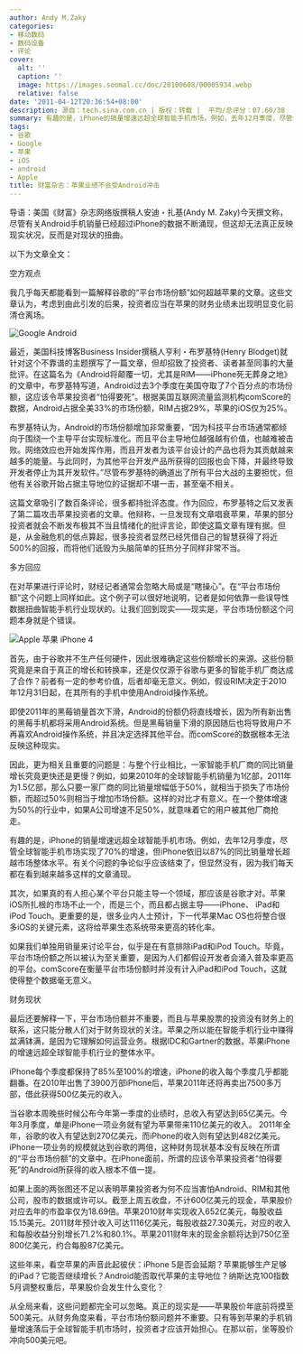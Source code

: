 ```yaml
---
author: Andy M.Zaky
categories:
- 移动数码
- 数码设备
- 评论
cover:
  alt: ''
  caption: ''
  image: https://images.soomal.cc/doc/20100608/00005934.webp
  relative: false
date: '2011-04-12T20:36:54+08:00'
description: 源自：tech.sina.com.cn | 版权：转载 |  平均/总评分：07.60/38
summary: 有趣的是，iPhone的销量增速远超全球智能手机市场。例如，去年12月季度，尽管全球智能手机市场实现了70%的增速，但iPhone依旧以87%的同比销量增长超越市场整体水平。有关个问题的争论似乎应该结束了，但显然没有，因为我们每天都在看到越来越多这样的文章涌现。有趣的是，iPhone的销量增速远超全球智能手机市场。例如，去年12月季度，尽管全球智能手机市场实现了70%的增速，但iPhone依旧以87%的同比销量增长超越市场整体水平。有关个问题的争论似乎应该结束了
tags:
- 谷歌
- Google
- 苹果
- iOS
- android
- Apple
title: 财富杂志：苹果业绩不会受Android冲击
---
```


导语：美国《财富》杂志网络版撰稿人安迪・扎基(Andy M. Zaky)今天撰文称，尽管有关Android手机销量已经超过iPhone的数据不断涌现，但这却无法真正反映现实状况，反而是对现状的扭曲。



以下为文章全文：



空方观点



我几乎每天都能看到一篇解释谷歌的“平台市场份额”如何超越苹果的文章。这些文章认为，考虑到由此引发的后果，投资者应当在苹果的财务业绩未出现明显变化前清仓离场。



![Google Android](https://images.soomal.cc/doc/20101025/00007843.webp)



最近，美国科技博客Business Insider撰稿人亨利・布罗基特(Henry Blodget)就针对这个不靠谱的主题撰写了一篇文章，但却招致了投资者、读者甚至同事的大量批评。在这篇名为《Android将颠覆一切，尤其是RIM――iPhone死无葬身之地》的文章中，布罗基特写道，Android过去3个季度在美国夺取了7个百分点的市场份额，这应该令苹果投资者“怕得要死”。根据美国互联网流量监测机构comScore的数据，Android占据全美33%的市场份额，RIM占据29%，苹果的iOS仅为25%。



布罗基特认为，Android的市场份额增加非常重要，“因为科技平台市场通常都倾向于围绕一个主导平台实现标准化。而且平台主导地位越强越有价值，也越难被击败。网络效应也开始发挥作用，而且开发者为该平台设计的产品也将为其贡献越来越多的能量。与此同时，为其他平台开发产品所获得的回报也会下降，并最终导致开发者停止为其开发软件。”尽管布罗基特的确道出了所有平台大战的主要担忧，但他有关谷歌开始占据主导地位的证据却不堪一击，甚至毫不相关。



这篇文章吸引了数百条评论，很多都持批评态度。作为回应，布罗基特之后又发表了第二篇攻击苹果投资者的文章。他辩称，一旦发现有文章唱衰苹果，苹果的部分投资者就会不断发布极其不当且情绪化的批评言论，即使这篇文章有理有据。但是，从金融危机的低点算起，很多投资者显然已经凭借自己的智慧获得了将近 500%的回报，而将他们诋毁为头脑简单的狂热分子同样非常不当。



多方回应



在对苹果进行评论时，财经记者通常会忽略大局或是“瞎操心”。在“平台市场份额”这个问题上同样如此。这个例子可以很好地说明，记者是如何依靠一些误导性数据扭曲智能手机行业现状的。让我们回到现实――现实是，平台市场份额这个问题本身就是个错误。



![Apple 苹果 iPhone 4](https://images.soomal.cc/doc/20100608/00005934.webp)



首先，由于谷歌并不生产任何硬件，因此很难确定这些份额增长的来源。这些份额究竟是来自于真正的增长和转换率，还是仅仅源于谷歌与更多的智能手机厂商达成了合作？前者有一定的参考价值，后者却毫无意义。例如，假设RIM决定于2010年12月31日起，在其所有的手机中使用Android操作系统。



即使2011年的黑莓销量首次下滑，Android的份额仍将直线增长，因为所有新出售的黑莓手机都将采用Android系统。但是黑莓销量下滑的原因随后也将导致用户不再喜欢Android操作系统，并且决定选择其他平台。而comScore的数据根本无法反映这种现实。



因此，更为相关且重要的问题是：与整个行业相比，一家智能手机厂商的同比销量增长究竟更快还是更慢？例如，如果2010年的全球智能手机销量为1亿部，2011年为1.5亿部，那么只要一家厂商的同比销量增幅低于50%，就相当于损失了市场份额，而超过50%则相当于增加市场份额。这样的对比才有意义。在一个整体增速为50%的行业中，如果A公司增速不足50%，就意味着它的用户被其他厂商抢走。



有趣的是，iPhone的销量增速远超全球智能手机市场。例如，去年12月季度，尽管全球智能手机市场实现了70%的增速，但iPhone依旧以87%的同比销量增长超越市场整体水平。有关个问题的争论似乎应该结束了，但显然没有，因为我们每天都在看到越来越多这样的文章涌现。



其次，如果真的有人担心某个平台只能主导一个领域，那应该是谷歌才对。苹果iOS所扎根的市场不止一个，而是三个，而且都占据主导――iPhone、 iPad和iPod Touch。更重要的是，很多业内人士预计，下一代苹果Mac OS也将整合很多iOS的关键元素，这将给苹果生态系统带来更高的转化率。



如果我们单独用销量来讨论平台，似乎是在有意排除iPad和iPod Touch。毕竟，平台市场份额之所以被认为至关重要，是因为人们都假设开发者会涌入普及率更高的平台。comScore在衡量平台市场份额时并没有计入iPad和iPod Touch，这就使得整个数据毫无意义。



财务现状



最后还要解释一下，平台市场份额并不重要，而且与苹果股票的投资没有财务上的联系，这只能分散人们对于财务现状的关注。苹果之所以能在智能手机行业中赚得盆满钵满，是因为它理解如何运营业务。根据IDC和Gartner的数据，苹果iPhone的增速远超全球智能手机行业的整体水平。



iPhone每个季度都保持了85%至100%的增速，iPhone的收入每个季度几乎都能翻番。在2010年出售了3900万部iPhone后，苹果2011年还将再卖出7500多万部，借此获得500亿美元的收入。



当谷歌本周晚些时候公布今年第一季度的业绩时，总收入有望达到65亿美元。今年3月季度，单是iPhone一项业务就有望为苹果带来110亿美元的收入。 2011年全年，谷歌的收入有望达到270亿美元，而iPhone的收入则有望达到482亿美元。iPhone一项业务的规模就达到谷歌的两倍，这种财务现状基本没有反映在所谓的“平台市场份额”的文章中。在iPhone面前，所谓的应该令苹果投资者“怕得要死”的Android所获得的收入根本不值一提。



如果上面的两张图还不足以表明苹果投资者为何不应当害怕Android、RIM和其他公司，股市的数据或许可以。截至上周五收盘，不计600亿美元的现金，苹果股价对应去年的市盈率仅为18.69倍。苹果2010财年实现收入652亿美元，每股收益15.15美元。2011财年预计收入可达1116亿美元，每股收益27.30美元，对应的收入和每股收益分别增长71.2%和80.1%。苹果2011财年末的现金余额将达到750亿至800亿美元，约合每股87亿美元。



这些年来，看空苹果的声音此起彼伏：iPhone 5是否会延期？苹果能够生产足够的iPad？它能否继续增长？Android能否取代苹果的主导地位？纳斯达克100指数5月调整权重后，苹果股价会发生什么变化？



从全局来看，这些问题都完全可以忽略。真正的现实是――苹果股价年底前将摸至500美元。从财务角度来看，平台市场份额问题并不重要。只有等到苹果的手机销量增速落后于全球智能手机市场时，投资者才应该开始担心。在那以前，坐等股价冲向500美元吧。